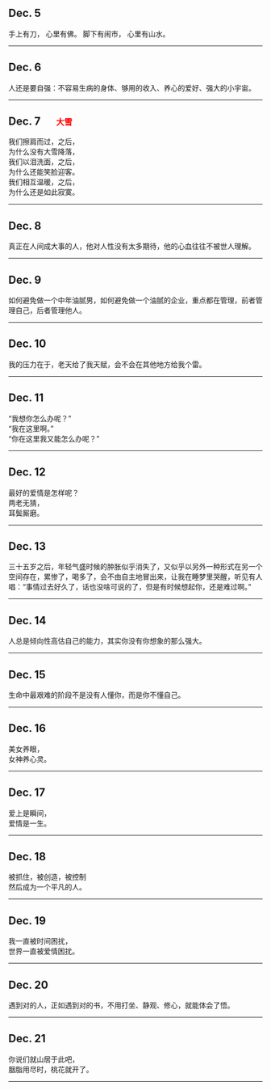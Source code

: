 ## Dec. 5
手上有刀，
心里有佛。
脚下有闹市，
心里有山水。
- - -
## Dec. 6
人还是要自强：不容易生病的身体、够用的收入、养心的爱好、强大的小宇宙。
- - -
## Dec. 7     &#x2003;    <front face="楷体"><font size=3><font color=red>大雪</font></font></font>
我们擦肩而过，之后，</br>
为什么没有大雪降落，</br>
我们以泪洗面，之后，</br>
为什么还能笑脸迎客。</br>
我们相互温暖，之后，</br>
为什么还是如此寂寞。
- - -
## Dec. 8
真正在人间成大事的人，他对人性没有太多期待，他的心血往往不被世人理解。
- - -
## Dec. 9
如何避免做一个中年油腻男，如何避免做一个油腻的企业，重点都在管理，前者管理自己，后者管理他人。
- - -
## Dec. 10
我的压力在于，老天给了我天赋，会不会在其他地方给我个雷。
- - -
## Dec. 11
“我想你怎么办呢？”</br>
“我在这里啊。”</br>
“你在这里我又能怎么办呢？”</br>
- - -
## Dec. 12
最好的爱情是怎样呢？</br>
两老无猜，</br>
耳鬓厮磨。</br>
- - -
## Dec. 13
三十五岁之后，年轻气盛时候的肿胀似乎消失了，又似乎以另外一种形式在另一个空间存在，累惨了，喝多了，会不由自主地冒出来，让我在睡梦里哭醒，听见有人唱：“事情过去好久了，话也没啥可说的了，但是有时候想起你，还是难过啊。”
- - -
## Dec. 14
人总是倾向性高估自己的能力，其实你没有你想象的那么强大。
- - -
## Dec. 15
生命中最艰难的阶段不是没有人懂你，而是你不懂自己。
- - -
## Dec. 16
美女养眼，</br>
女神养心灵。
- - -
## Dec. 17
爱上是瞬间，</br>
爱情是一生。
- - -
## Dec. 18
被抓住，被创造，被控制</br>
然后成为一个平凡的人。
- - -
## Dec. 19
我一直被时间困扰，</br>
世界一直被爱情困扰。
- - -
## Dec. 20
遇到对的人，正如遇到对的书，不用打坐、静观、修心，就能体会了悟。
- - -
## Dec. 21
你说们就山居于此吧，</br>
胭脂用尽时，桃花就开了。
- - -